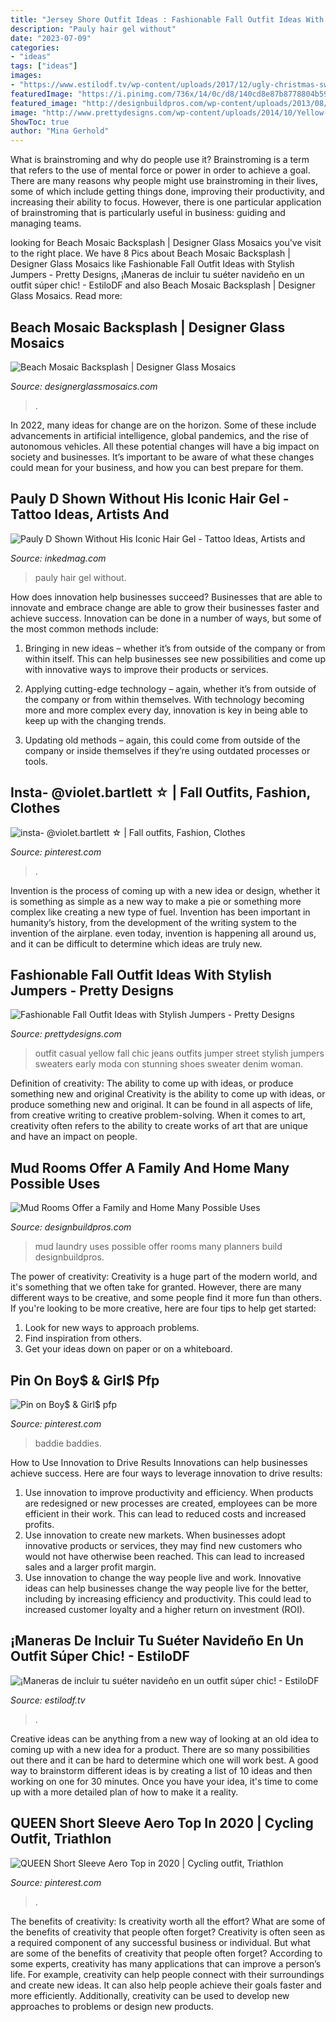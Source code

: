 ```yaml
---
title: "Jersey Shore Outfit Ideas : Fashionable Fall Outfit Ideas With Stylish Jumpers"
description: "Pauly hair gel without"
date: "2023-07-09"
categories:
- "ideas"
tags: ["ideas"]
images:
- "https://www.estilodf.tv/wp-content/uploads/2017/12/ugly-christmas-sweater-outfit-2-683x1024.jpg"
featuredImage: "https://i.pinimg.com/736x/14/0c/d8/140cd8e87b8778804b5950b550441f03.jpg"
featured_image: "http://designbuildpros.com/wp-content/uploads/2013/08/Mud-room-remodeling-projects-in-Monmouth-County-New-Jersy-3.jpg"
image: "http://www.prettydesigns.com/wp-content/uploads/2014/10/Yellow-Jumper-with-Jeans.jpg"
ShowToc: true
author: "Mina Gerhold"
---
```



What is brainstroming and why do people use it?
Brainstroming is a term that refers to the use of mental force or power in order to achieve a goal. There are many reasons why people might use brainstroming in their lives, some of which include getting things done, improving their productivity, and increasing their ability to focus. However, there is one particular application of brainstroming that is particularly useful in business: guiding and managing teams.

	

		
looking for Beach Mosaic Backsplash | Designer Glass Mosaics you've visit to the right place. We have 8 Pics about Beach Mosaic Backsplash | Designer Glass Mosaics like Fashionable Fall Outfit Ideas with Stylish Jumpers - Pretty Designs, ¡Maneras de incluir tu suéter navideño en un outfit súper chic! - EstiloDF and also Beach Mosaic Backsplash | Designer Glass Mosaics. Read more:
		
    
## Beach Mosaic Backsplash | Designer Glass Mosaics

<img loading=lazy src="https://designerglassmosaics.com/wp-content/uploads/2020/10/backsplash-mosaicbeachscene2web.jpg" onerror="this.onerror=null;this.src='https://tse2.mm.bing.net/th?id=OIP.WbrdN1d3Y7Kmo7zppoTztAHaJ4&amp;pid=15.1';" alt="Beach Mosaic Backsplash | Designer Glass Mosaics">

_Source: designerglassmosaics.com_

>. 

	

In 2022, many ideas for change are on the horizon. Some of these include advancements in artificial intelligence, global pandemics, and the rise of autonomous vehicles. All these potential changes will have a big impact on society and businesses. It’s important to be aware of what these changes could mean for your business, and how you can best prepare for them.

    
## Pauly D Shown Without His Iconic Hair Gel - Tattoo Ideas, Artists And

<img loading=lazy src="https://www.inkedmag.com/.image/t_share/MTY0Nzc3MjIyMTI3NzU3Mjc1/pauly-d-hair-fb.jpg" onerror="this.onerror=null;this.src='https://tse4.mm.bing.net/th?id=OIP.cP-Pp9tj6xa1UkE49vgyEQHaD4&amp;pid=15.1';" alt="Pauly D Shown Without His Iconic Hair Gel - Tattoo Ideas, Artists and">

_Source: inkedmag.com_

>pauly hair gel without. 

	

How does innovation help businesses succeed?
Businesses that are able to innovate and embrace change are able to grow their businesses faster and achieve success. Innovation can be done in a number of ways, but some of the most common methods include:
1. Bringing in new ideas – whether it’s from outside of the company or from within itself. This can help businesses see new possibilities and come up with innovative ways to improve their products or services.

2. Applying cutting-edge technology – again, whether it’s from outside of the company or from within themselves. With technology becoming more and more complex every day, innovation is key in being able to keep up with the changing trends.

3. Updating old methods – again, this could come from outside of the company or inside themselves if they’re using outdated processes or tools.

    
## Insta- @violet.bartlett ☆ | Fall Outfits, Fashion, Clothes

<img loading=lazy src="https://i.pinimg.com/736x/14/0c/d8/140cd8e87b8778804b5950b550441f03.jpg" onerror="this.onerror=null;this.src='https://tse3.mm.bing.net/th?id=OIP.md53pkHSvXM6-lz_aXrpPQHaJ3&amp;pid=15.1';" alt="insta- @violet.bartlett ☆ | Fall outfits, Fashion, Clothes">

_Source: pinterest.com_

>. 

	

Invention is the process of coming up with a new idea or design, whether it is something as simple as a new way to make a pie or something more complex like creating a new type of fuel. Invention has been important in humanity’s history, from the development of the writing system to the invention of the airplane. even today, invention is happening all around us, and it can be difficult to determine which ideas are truly new.

    
## Fashionable Fall Outfit Ideas With Stylish Jumpers - Pretty Designs

<img loading=lazy src="http://www.prettydesigns.com/wp-content/uploads/2014/10/Yellow-Jumper-with-Jeans.jpg" onerror="this.onerror=null;this.src='https://tse3.mm.bing.net/th?id=OIP._P-0TawqatKEbQGsDsozCQHaK3&amp;pid=15.1';" alt="Fashionable Fall Outfit Ideas with Stylish Jumpers - Pretty Designs">

_Source: prettydesigns.com_

>outfit casual yellow fall chic jeans outfits jumper street stylish jumpers sweaters early moda con stunning shoes sweater denim woman. 

	

Definition of creativity: The ability to come up with ideas, or produce something new and original
Creativity is the ability to come up with ideas, or produce something new and original. It can be found in all aspects of life, from creative writing to creative problem-solving. When it comes to art, creativity often refers to the ability to create works of art that are unique and have an impact on people.

    
## Mud Rooms Offer A Family And Home Many Possible Uses

<img loading=lazy src="http://designbuildpros.com/wp-content/uploads/2013/08/Mud-room-remodeling-projects-in-Monmouth-County-New-Jersy-3.jpg" onerror="this.onerror=null;this.src='https://tse3.mm.bing.net/th?id=OIP.LKn33ge2ytIyrxuxwvJGUgHaK3&amp;pid=15.1';" alt="Mud Rooms Offer a Family and Home Many Possible Uses">

_Source: designbuildpros.com_

>mud laundry uses possible offer rooms many planners build designbuildpros. 

	

The power of creativity:
Creativity is a huge part of the modern world, and it's something that we often take for granted. However, there are many different ways to be creative, and some people find it more fun than others. If you're looking to be more creative, here are four tips to help get started:
1. Look for new ways to approach problems.
2. Find inspiration from others.
3. Get your ideas down on paper or on a whiteboard.

    
## Pin On Boy$ &amp; Girl$ Pfp

<img loading=lazy src="https://i.pinimg.com/736x/16/65/8d/16658dccec92b7010bf10650ce016a54.jpg" onerror="this.onerror=null;this.src='https://tse1.mm.bing.net/th?id=OIP.EewbZElIGZNhMbGb9RT02QHaHa&amp;pid=15.1';" alt="Pin on Boy$ &amp; Girl$ pfp">

_Source: pinterest.com_

>baddie baddies. 

	

How to Use Innovation to Drive Results
Innovations can help businesses achieve success. Here are four ways to leverage innovation to drive results:
1. Use innovation to improve productivity and efficiency. When products are redesigned or new processes are created, employees can be more efficient in their work. This can lead to reduced costs and increased profits.
2. Use innovation to create new markets. When businesses adopt innovative products or services, they may find new customers who would not have otherwise been reached. This can lead to increased sales and a larger profit margin.
3. Use innovation to change the way people live and work. Innovative ideas can help businesses change the way people live for the better, including by increasing efficiency and productivity. This could lead to increased customer loyalty and a higher return on investment (ROI).

    
## ¡Maneras De Incluir Tu Suéter Navideño En Un Outfit Súper Chic! - EstiloDF

<img loading=lazy src="https://www.estilodf.tv/wp-content/uploads/2017/12/ugly-christmas-sweater-outfit-2-683x1024.jpg" onerror="this.onerror=null;this.src='https://tse2.mm.bing.net/th?id=OIP.oj--MQuyJtU6TURQAXkqtgHaLG&amp;pid=15.1';" alt="¡Maneras de incluir tu suéter navideño en un outfit súper chic! - EstiloDF">

_Source: estilodf.tv_

>. 

	

Creative ideas can be anything from a new way of looking at an old idea to coming up with a new idea for a product. There are so many possibilities out there and it can be hard to determine which one will work best. A good way to brainstorm different ideas is by creating a list of 10 ideas and then working on one for 30 minutes. Once you have your idea, it's time to come up with a more detailed plan of how to make it a reality.

    
## QUEEN Short Sleeve Aero Top In 2020 | Cycling Outfit, Triathlon

<img loading=lazy src="https://i.pinimg.com/736x/61/2f/5d/612f5dccd26e46d2fb557ece388e7eae.jpg" onerror="this.onerror=null;this.src='https://tse4.mm.bing.net/th?id=OIP.wwaJOv3D9x-s9b8cLNeNQwHaJ3&amp;pid=15.1';" alt="QUEEN Short Sleeve Aero Top in 2020 | Cycling outfit, Triathlon">

_Source: pinterest.com_

>. 

	

The benefits of creativity: Is creativity worth all the effort? What are some of the benefits of creativity that people often forget?
Creativity is often seen as a required component of any successful business or individual. But what are some of the benefits of creativity that people often forget? According to some experts, creativity has many applications that can improve a person’s life. For example, creativity can help people connect with their surroundings and create new ideas. It can also help people achieve their goals faster and more efficiently. Additionally, creativity can be used to develop new approaches to problems or design new products.

